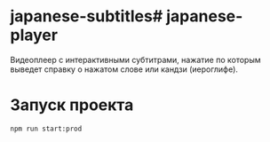 # japanese-subtitles# japanese-player
Видеоплеер с интерактивными субтитрами, нажатие по которым выведет справку о нажатом слове или кандзи (иероглифе). 

# Запуск проекта

```shell
npm run start:prod
```
